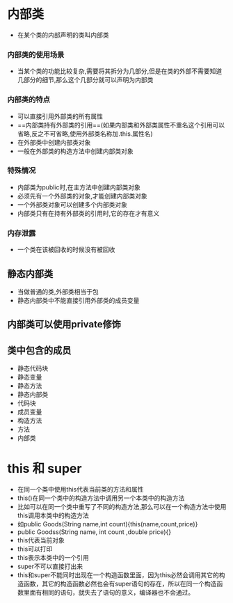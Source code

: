 # 内部类
- 在某个类的内部声明的类叫内部类
### 内部类的使用场景
- 当某个类的功能比较复杂,需要将其拆分为几部分,但是在类的外部不需要知道几部分的细节,那么这个几部分就可以声明为内部类
### 内部类的特点
- 可以直接引用外部类的所有属性
- ==内部类持有外部类的引用==(如果内部类和外部类属性不重名这个引用可以省略,反之不可省略,使用外部类名称加.this.属性名)
- 在外部类中创建内部类对象
- 一般在外部类的构造方法中创建内部类对象
### 特殊情况
- 内部类为public时,在主方法中创建内部类对象
- 必须先有一个外部类的对象,才能创建内部类对象
- 一个外部类对象可以创建多个内部类对象
- 内部类只有在持有外部类的引用时,它的存在才有意义
### 内存泄露
- 一个类在该被回收的时候没有被回收
## 静态内部类
- 当做普通的类,外部类相当于包
- 静态内部类中不能直接引用外部类的成员变量
## 内部类可以使用private修饰
## 类中包含的成员
- 静态代码块
- 静态变量
- 静态方法
- 静态内部类
- 代码块
- 成员变量
- 构造方法
- 方法
- 内部类

# this 和 super
- 在同一个类中使用this代表当前类的方法和属性
- this()在同一个类中的构造方法中调用另一个本类中的构造方法
- 比如可以在同一个类中重写了不同的构造方法,那么可以在一个构造方法中使用this调用本类中的构造方法
- 如public Goods(String name,int count){this(name,count,price)}
- public Goodss(String name, int count ,double price){}
- this代表当前对象
- this可以打印
- this表示本类中的一个引用
- super不可以直接打出来
- this和super不能同时出现在一个构造函数里面，因为this必然会调用其它的构造函数，其它的构造函数必然也会有super语句的存在，所以在同一个构造函数里面有相同的语句，就失去了语句的意义，编译器也不会通过。
